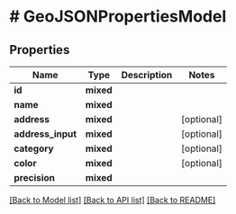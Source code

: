 # # GeoJSONPropertiesModel

## Properties

Name | Type | Description | Notes
------------ | ------------- | ------------- | -------------
**id** | **mixed** |  |
**name** | **mixed** |  |
**address** | **mixed** |  | [optional]
**address_input** | **mixed** |  | [optional]
**category** | **mixed** |  | [optional]
**color** | **mixed** |  | [optional]
**precision** | **mixed** |  |

[[Back to Model list]](../../README.md#models) [[Back to API list]](../../README.md#endpoints) [[Back to README]](../../README.md)
